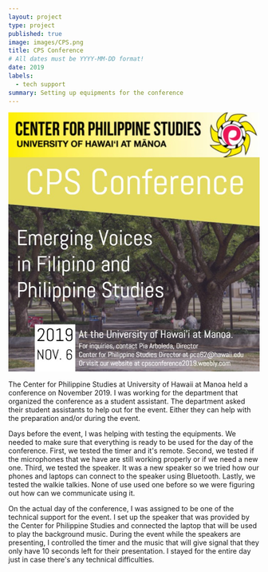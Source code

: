 ```yaml
---
layout: project
type: project
published: true
image: images/CPS.png
title: CPS Conference
# All dates must be YYYY-MM-DD format!
date: 2019
labels:
  - tech support
summary: Setting up equipments for the conference
---
```


<img class="ui left circular floated image" src="../images/CPS_conference2019.jpg">

The Center for Philippine Studies at University of Hawaii at Manoa held a conference on November 2019. I was working for the department that organized the conference as a student assistant. The department asked their student assistants to help out for the event. Either they can help with the preparation and/or during the event.

Days before the event, I was helping with testing the equipments. We needed to make sure that everything is ready to be used for the day of the conference. First, we tested the timer and it's remote. Second, we tested if the microphones that we have are still working properly or if we need a new one. Third, we tested the speaker. It was a new speaker so we tried how our phones and laptops can connect to the speaker using Bluetooth. Lastly, we tested the walkie talkies. None of use used one before so we were figuring out how can we communicate using it.

On the actual day of the conference, I was assigned to be one of the technical support for the event. I set up the speaker that was provided by the Center for Philippine Studies and connected the laptop that will be used to play the background music. During the event while the speakers are presenting, I controlled the timer and the music that will give signal that they only have 10 seconds left for their presentation. I stayed for the entire day just in case there's any technical difficulties. 
